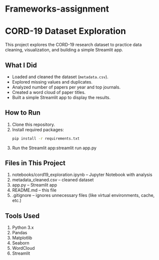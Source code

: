 # Frameworks-assignment
# CORD-19 Dataset Exploration

This project explores the CORD-19 research dataset to practice data cleaning, visualization, and building a simple Streamlit app.

## What I Did
- Loaded and cleaned the dataset (`metadata.csv`).
- Explored missing values and duplicates.
- Analyzed number of papers per year and top journals.
- Created a word cloud of paper titles.
- Built a simple Streamlit app to display the results.

## How to Run
1. Clone this repository.
2. Install required packages:
   ```bash
   pip install -r requirements.txt
3. Run the Streamlit app:streamlit run app.py

## Files in This Project
1. notebooks/cord19_exploration.ipynb – Jupyter Notebook with analysis
2. metadata_cleaned.csv – cleaned dataset
3. app.py – Streamlit app
4. README.md – this file
5. .gitignore – ignores unnecessary files (like virtual environments, cache, etc.)

## Tools Used
1. Python 3.x
2. Pandas
3. Matplotlib
4. Seaborn
5. WordCloud
6. Streamlit
